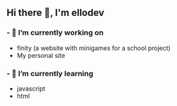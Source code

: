 ## Hi there 👋, I'm ellodev
### - 🔭 I’m currently working on
  - finity (a website with minigames for a school project)
  - My personal site
### - 🌱 I’m currently learning
  - javascript
  - html
